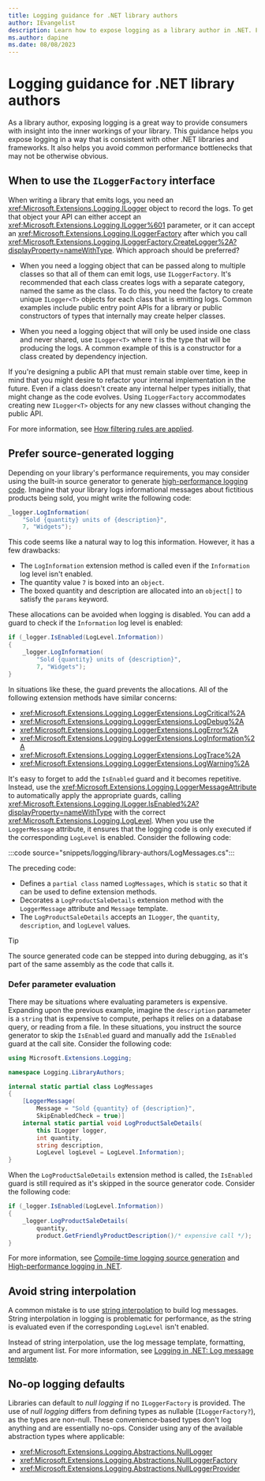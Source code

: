 ```yaml
---
title: Logging guidance for .NET library authors
author: IEvangelist
description: Learn how to expose logging as a library author in .NET. Follow the guidance to ensure your library is correctly exposed to consumers.
ms.author: dapine
ms.date: 08/08/2023
---
```


# Logging guidance for .NET library authors

As a library author, exposing logging is a great way to provide consumers with insight into the inner workings of your library. This guidance helps you expose logging in a way that is consistent with other .NET libraries and frameworks. It also helps you avoid common performance bottlenecks that may not be otherwise obvious.

## When to use the `ILoggerFactory` interface

When writing a library that emits logs, you need an <xref:Microsoft.Extensions.Logging.ILogger> object to record the logs. To get that object your API can either accept an <xref:Microsoft.Extensions.Logging.ILogger%601> parameter, or it can accept an <xref:Microsoft.Extensions.Logging.ILoggerFactory> after which you call <xref:Microsoft.Extensions.Logging.ILoggerFactory.CreateLogger%2A?displayProperty=nameWithType>. Which approach should be preferred?

- When you need a logging object that can be passed along to multiple classes so that all of them can emit logs, use `ILoggerFactory`. It's recommended that each class creates logs with a separate category, named the same as the class. To do this, you need the factory to create unique `ILogger<T>` objects for each class that is emitting logs. Common examples include public entry point APIs for a library or public constructors of types that internally may create helper classes.

- When you need a logging object that will only be used inside one class and never shared, use `ILogger<T>` where `T` is the type that will be producing the logs. A common example of this is a constructor for a class created by dependency injection.

If you're designing a public API that must remain stable over time, keep in mind that you might desire to refactor your internal implementation in the future. Even if a class doesn't create any internal helper types initially, that might change as the code evolves. Using `ILoggerFactory` accommodates creating new `ILogger<T>` objects for any new classes without changing the public API.

For more information, see [How filtering rules are applied](logging.md#how-filtering-rules-are-applied).

## Prefer source-generated logging

Depending on your library's performance requirements, you may consider using the built-in source generator to generate [high-performance logging code](high-performance-logging.md). Imagine that your library logs informational messages about fictitious products being sold, you might write the following code:

```csharp
_logger.LogInformation(
    "Sold {quantity} units of {description}",
    7, "Widgets");
```

This code seems like a natural way to log this information. However, it has a few drawbacks:

- The `LogInformation` extension method is called even if the `Information` log level isn't enabled.
- The quantity value `7` is boxed into an `object`.
- The boxed quantity and description are allocated into an `object[]` to satisfy the `params` keyword.

These allocations can be avoided when logging is disabled. You can add a guard to check if the `Information` log level is enabled:

```csharp
if (_logger.IsEnabled(LogLevel.Information))
{
    _logger.LogInformation(
        "Sold {quantity} units of {description}",
        7, "Widgets");
}
```

In situations like these, the guard prevents the allocations. All of the following extension methods have similar concerns:

- <xref:Microsoft.Extensions.Logging.LoggerExtensions.LogCritical%2A>
- <xref:Microsoft.Extensions.Logging.LoggerExtensions.LogDebug%2A>
- <xref:Microsoft.Extensions.Logging.LoggerExtensions.LogError%2A>
- <xref:Microsoft.Extensions.Logging.LoggerExtensions.LogInformation%2A>
- <xref:Microsoft.Extensions.Logging.LoggerExtensions.LogTrace%2A>
- <xref:Microsoft.Extensions.Logging.LoggerExtensions.LogWarning%2A>

It's easy to forget to add the `IsEnabled` guard and it becomes repetitive. Instead, use the <xref:Microsoft.Extensions.Logging.LoggerMessageAttribute> to automatically apply the appropriate guards, calling <xref:Microsoft.Extensions.Logging.ILogger.IsEnabled%2A?displayProperty=nameWithType> with the correct <xref:Microsoft.Extensions.Logging.LogLevel>. When you use the `LoggerMessage` attribute, it ensures that the logging code is only executed if the corresponding `LogLevel` is enabled. Consider the following code:

:::code source="snippets/logging/library-authors/LogMessages.cs":::

The preceding code:

- Defines a `partial class` named `LogMessages`, which is `static` so that it can be used to define extension methods.
- Decorates a `LogProductSaleDetails` extension method with the `LoggerMessage` attribute and `Message` template.
- The `LogProductSaleDetails` accepts an `ILogger`, the `quantity`, `description`, and `logLevel` values.

> [!TIP]
> The source generated code can be stepped into during debugging, as it's part of the same assembly as the code that calls it.

### Defer parameter evaluation

There may be situations where evaluating parameters is expensive. Expanding upon the previous example, imagine the `description` parameter is a `string` that is expensive to compute, perhaps it relies on a database query, or reading from a file. In these situations, you instruct the source generator to skip the `IsEnabled` guard and manually add the `IsEnabled` guard at the call site. Consider the following code:

```csharp
using Microsoft.Extensions.Logging;

namespace Logging.LibraryAuthors;

internal static partial class LogMessages
{
    [LoggerMessage(
        Message = "Sold {quantity} of {description}",
        SkipEnabledCheck = true)]
    internal static partial void LogProductSaleDetails(
        this ILogger logger,
        int quantity,
        string description,
        LogLevel logLevel = LogLevel.Information);
}
```

When the `LogProductSaleDetails` extension method is called, the `IsEnabled` guard is still required as it's skipped in the source generator code. Consider the following code:

```csharp
if (_logger.IsEnabled(LogLevel.Information))
{
    _logger.LogProductSaleDetails(
        quantity,
        product.GetFriendlyProductDescription()/* expensive call */);
}
```

For more information, see [Compile-time logging source generation](logger-message-generator.md) and [High-performance logging in .NET](high-performance-logging.md).

## Avoid string interpolation

A common mistake is to use [string interpolation](../../csharp/tutorials/string-interpolation.md) to build log messages. String interpolation in logging is problematic for performance, as the string is evaluated even if the corresponding `LogLevel` isn't enabled.

Instead of string interpolation, use the log message template, formatting, and argument list. For more information, see [Logging in .NET: Log message template](logging.md#log-message-template).

## No-op logging defaults

Libraries can default to _null logging_ if no `ILoggerFactory` is provided. The use of _null logging_ differs from defining types as nullable (`ILoggerFactory?`), as the types are non-null. These convenience-based types don't log anything and are essentially no-ops. Consider using any of the available abstraction types where applicable:

- <xref:Microsoft.Extensions.Logging.Abstractions.NullLogger>
- <xref:Microsoft.Extensions.Logging.Abstractions.NullLoggerFactory>
- <xref:Microsoft.Extensions.Logging.Abstractions.NullLoggerProvider>
